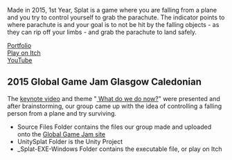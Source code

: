 Made in 2015, 1st Year, Splat is a game where you are falling from a plane and you try to control yourself to grab the parachute. The indicator points to where parachute is and your goal is to not be hit by the falling objects - as they can rip off your limbs - and grab the parachute to land safely.

[Portfolio](https://yuchingho.com/game-jams)\
[Play on Itch](https://yuchingho.itch.io/splat)\
[YouTube](https://youtu.be/_-F7lOQdqdI)

## 2015 Global Game Jam Glasgow Caledonian

The [keynote video](https://www.youtube.com/watch?v=NVl8o85YGNE) and theme "[ What do we do now?](https://www.youtube.com/watch?v=N1W5VxdNyNk)" were presented and after brainstorming, our group came up with the idea of controlling a falling person from a plane and try surviving.

- Source Files Folder contains the files our group made and uploaded onto the [Global Game Jam site](https://globalgamejam.org/2015/games/splat-0)
- UnitySplat Folder is the Unity Project
- _Splat-EXE-Windows Folder contains the executable file, or play on Itch